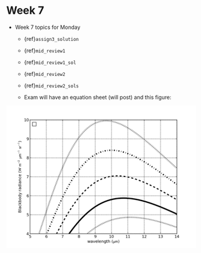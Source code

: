 # Week 7

* Week 7 topics for Monday

  * {ref}`assign3_solution`

  * {ref}`mid_review1`

  * {ref}`mid_review1_sol`

  * {ref}`mid_review2`

  * {ref}`mid_review2_sols`

  * Exam will have an equation sheet (will post) and this figure:

![planck figure](figures/a301_planck.png)

